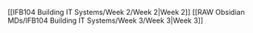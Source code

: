[[IFB104 Building IT Systems/Week 2/Week 2|Week 2]]
[[RAW Obsidian MDs/IFB104 Building IT Systems/Week 3/Week 3|Week 3]]
